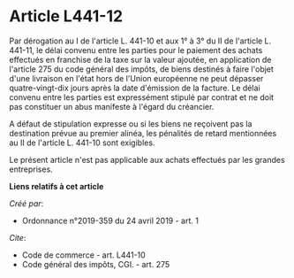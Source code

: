 # Article L441-12

Par dérogation au I de l'article L. 441-10 et aux 1° à 3° du II de l'article L. 441-11, le délai convenu entre les parties
pour le paiement des achats effectués en franchise de la taxe sur la valeur ajoutée, en application de l'article 275 du code
général des impôts, de biens destinés à faire l'objet d'une livraison en l'état hors de l'Union européenne ne peut dépasser
quatre-vingt-dix jours après la date d'émission de la facture. Le délai convenu entre les parties est expressément stipulé
par contrat et ne doit pas constituer un abus manifeste à l'égard du créancier. 

A défaut de stipulation expresse ou si les biens ne reçoivent pas la destination prévue au premier alinéa, les pénalités de
retard mentionnées au II de l'article L. 441-10 sont exigibles. 

Le présent article n'est pas applicable aux achats effectués par les grandes entreprises.

**Liens relatifs à cet article**

_Créé par_:

  - Ordonnance n°2019-359 du 24 avril 2019 - art. 1

_Cite_:

  - Code de commerce - art. L441-10
  - Code général des impôts, CGI. - art. 275
